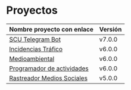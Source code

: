 # Proyectos

| Nombre proyecto con enlace                                                         | Versión |
|------------------------------------------------------------------------------------|---------|
| [SCU Telegram Bot](https://github.com/Test-Driven-Robins/scu-telegram-bot)                  | v7.0.0  |
| [Incidencias Tráfico](https://github.com/RakutenTeam/IncidenciasTrafico)           | v6.0.0  |
| [Medioambiental](https://github.com/medioambiental-tdd/medioambiental)             | v6.0.0  |
| [Programador de actividades](https://github.com/TaskingWorld/QAProject)            | v6.0.0  |
| [Rastreador Medios Sociales](https://github.com/Rastreador-medios-sociales/Scanner)| v5.0.0  |

